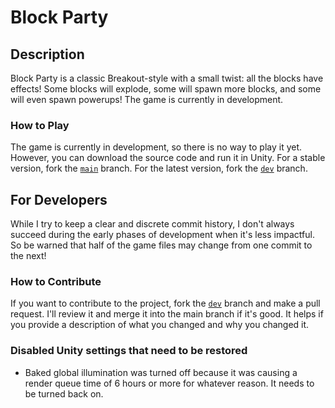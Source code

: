 # Block Party

## Description

Block Party is a classic Breakout-style with a small twist: all the blocks have effects! Some blocks will explode, some will spawn more blocks, and some will even spawn powerups! The game is currently in development.

### How to Play

The game is currently in development, so there is no way to play it yet. However, you can download the source code and run it in Unity. For a stable version, fork the [`main`](https://github.com/DigitalNaut/BlockParty/tree/main) branch. For the latest version, fork the [`dev`](https://github.com/DigitalNaut/BlockParty/tree/dev) branch.

## For Developers

While I try to keep a clear and discrete commit history, I don't always succeed during the early phases of development when it's less impactful. So be warned that half of the game files may change from one commit to the next!

### How to Contribute

If you want to contribute to the project, fork the [`dev`](https://github.com/DigitalNaut/BlockParty/tree/dev) branch and make a pull request. I'll review it and merge it into the main branch if it's good. It helps if you provide a description of what you changed and why you changed it.

### Disabled Unity settings that need to be restored

- Baked global illumination was turned off because it was causing a render queue time of 6 hours or more for whatever reason. It needs to be turned back on.